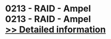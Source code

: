 # 0213 - RAID - Ampel<br />0213 - RAID - Ampel<br />[>> Detailed information](https://secure.shareit.com/shareit/product.html?productid=301015414&affiliateid=200057808)